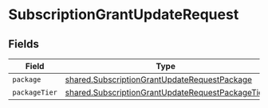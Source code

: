 # SubscriptionGrantUpdateRequest


## Fields

| Field                                                                                                                       | Type                                                                                                                        | Required                                                                                                                    | Description                                                                                                                 |
| --------------------------------------------------------------------------------------------------------------------------- | --------------------------------------------------------------------------------------------------------------------------- | --------------------------------------------------------------------------------------------------------------------------- | --------------------------------------------------------------------------------------------------------------------------- |
| `package`                                                                                                                   | [shared.SubscriptionGrantUpdateRequestPackage](../../../sdk/models/shared/subscriptiongrantupdaterequestpackage.md)         | :heavy_minus_sign:                                                                                                          | N/A                                                                                                                         |
| `packageTier`                                                                                                               | [shared.SubscriptionGrantUpdateRequestPackageTier](../../../sdk/models/shared/subscriptiongrantupdaterequestpackagetier.md) | :heavy_minus_sign:                                                                                                          | N/A                                                                                                                         |